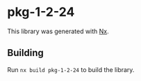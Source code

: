 # pkg-1-2-24

This library was generated with [Nx](https://nx.dev).

## Building

Run `nx build pkg-1-2-24` to build the library.
